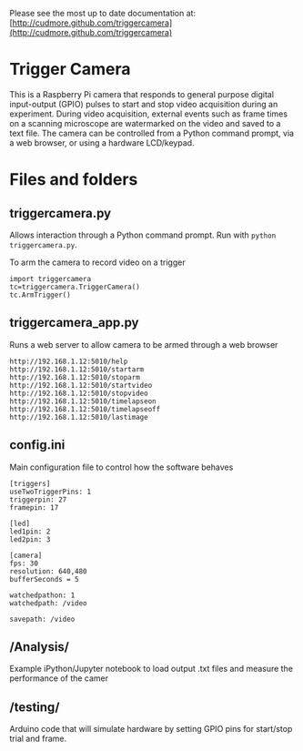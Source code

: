 Please see the most up to date documentation at: [http://cudmore.github.com/triggercamera](http://cudmore.github.com/triggercamera)

# Trigger Camera

This is a Raspberry Pi camera that responds to general purpose digital input-output (GPIO) pulses to start and stop video acquisition during an experiment. During video acquisition, external events such as frame times on a scanning microscope are watermarked on the video and saved to a text file. The camera can be controlled from a Python command prompt, via a web browser, or using a hardware LCD/keypad.

# Files and folders

## triggercamera.py
 
Allows interaction through a Python command prompt.  Run with `python triggercamera.py`.

To arm the camera to record video on a trigger 

	import triggercamera
	tc=triggercamera.TriggerCamera()
	tc.ArmTrigger()
	
## triggercamera_app.py
 
 Runs a web server to allow camera to be armed through a web browser
 
	http://192.168.1.12:5010/help
	http://192.168.1.12:5010/startarm
	http://192.168.1.12:5010/stoparm
	http://192.168.1.12:5010/startvideo
	http://192.168.1.12:5010/stopvideo
	http://192.168.1.12:5010/timelapseon
	http://192.168.1.12:5010/timelapseoff
	http://192.168.1.12:5010/lastimage

## config.ini
 
 Main configuration file to control how the software behaves
 
	[triggers]
	useTwoTriggerPins: 1
	triggerpin: 27
	framepin: 17

	[led]
	led1pin: 2
	led2pin: 3

	[camera]
	fps: 30
	resolution: 640,480
	bufferSeconds = 5

	watchedpathon: 1
	watchedpath: /video

	savepath: /video

## /Analysis/
 
 Example iPython/Jupyter notebook to load output .txt files and measure the performance of the camer
 
## /testing/
 
 Arduino code that will simulate hardware by setting GPIO pins for start/stop trial and frame.
 